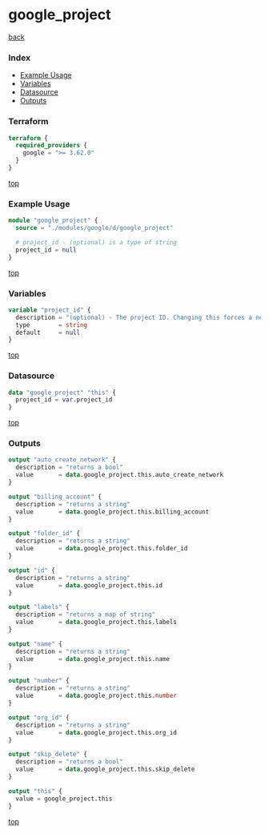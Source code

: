 # google_project

[back](../google.md)

### Index

- [Example Usage](#example-usage)
- [Variables](#variables)
- [Datasource](#datasource)
- [Outputs](#outputs)

### Terraform

```terraform
terraform {
  required_providers {
    google = ">= 3.62.0"
  }
}
```

[top](#index)

### Example Usage

```terraform
module "google_project" {
  source = "./modules/google/d/google_project"

  # project_id - (optional) is a type of string
  project_id = null
}
```

[top](#index)

### Variables

```terraform
variable "project_id" {
  description = "(optional) - The project ID. Changing this forces a new project to be created."
  type        = string
  default     = null
}
```

[top](#index)

### Datasource

```terraform
data "google_project" "this" {
  project_id = var.project_id
}
```

[top](#index)

### Outputs

```terraform
output "auto_create_network" {
  description = "returns a bool"
  value       = data.google_project.this.auto_create_network
}

output "billing_account" {
  description = "returns a string"
  value       = data.google_project.this.billing_account
}

output "folder_id" {
  description = "returns a string"
  value       = data.google_project.this.folder_id
}

output "id" {
  description = "returns a string"
  value       = data.google_project.this.id
}

output "labels" {
  description = "returns a map of string"
  value       = data.google_project.this.labels
}

output "name" {
  description = "returns a string"
  value       = data.google_project.this.name
}

output "number" {
  description = "returns a string"
  value       = data.google_project.this.number
}

output "org_id" {
  description = "returns a string"
  value       = data.google_project.this.org_id
}

output "skip_delete" {
  description = "returns a bool"
  value       = data.google_project.this.skip_delete
}

output "this" {
  value = google_project.this
}
```

[top](#index)